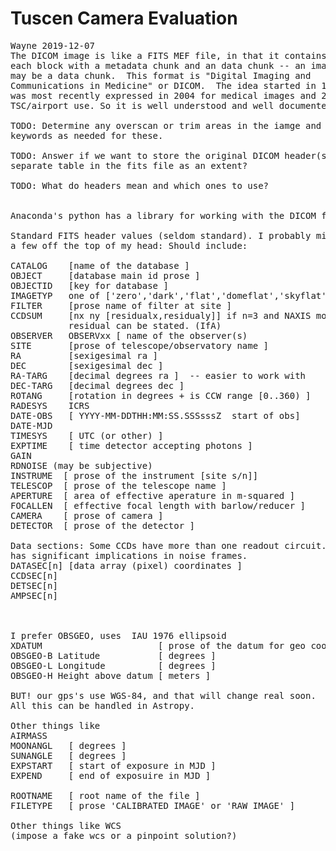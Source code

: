 # Tuscen Camera Evaluation

<pre>
Wayne 2019-12-07
The DICOM image is like a FITS MEF file, in that it contains n blocks,
each block with a metadata chunk and an data chunk -- an image array
may be a data chunk.  This format is "Digital Imaging and
Communications in Medicine" or DICOM.  The idea started in 1983, and
was most recently expressed in 2004 for medical images and 2009 for
TSC/airport use. So it is well understood and well documented.

TODO: Determine any overscan or trim areas in the iamge and add
keywords as needed for these.

TODO: Answer if we want to store the original DICOM header(s) into a
separate table in the fits file as an extent?

TODO: What do headers mean and which ones to use?


Anaconda's python has a library for working with the DICOM files.

Standard FITS header values (seldom standard). I probably missed
a few off the top of my head: Should include:

CATALOG    [name of the database ]
OBJECT     [database main id prose ]
OBJECTID   [key for database ]
IMAGETYP   one of ['zero','dark','flat','domeflat','skyflat','focus' ]
FILTER     [prose name of filter at site ]
CCDSUM     [nx ny [residualx,residualy]] if n=3 and NAXIS mod n has a residual
           residual can be stated. (IfA)
OBSERVER   OBSERVxx [ name of the observer(s)
SITE       [prose of telescope/observatory name ]
RA         [sexigesimal ra ]
DEC        [sexigesimal dec ]
RA-TARG    [decimal degrees ra ]  -- easier to work with
DEC-TARG   [decimal degrees dec ]
ROTANG     [rotation in degrees + is CCW range [0..360) ]
RADESYS    ICRS
DATE-OBS   [ YYYY-MM-DDTHH:MM:SS.SSSsssZ  start of obs]
DATE-MJD
TIMESYS    [ UTC (or other) ]
EXPTIME    [ time detector accepting photons ]
GAIN
RDNOISE (may be subjective)
INSTRUME  [ prose of the instrument [site s/n]]
TELESCOP  [ prose of the telescope name ]
APERTURE  [ area of effective aperature in m-squared ]
FOCALLEN  [ effective focal length with barlow/reducer ]
CAMERA    [ prose of camera ]
DETECTOR  [ prose of the detector ]

Data sections: Some CCDs have more than one readout circuit. This
has significant implications in noise frames.
DATASEC[n] [data array (pixel) coordinates ]
CCDSEC[n]
DETSEC[n]
AMPSEC[n]



I prefer OBSGEO, uses  IAU 1976 ellipsoid
XDATUM                      [ prose of the datum for geo coords ]
OBSGEO-B Latitude           [ degrees ]
OBSGEO-L Longitude          [ degrees ]
OBSGEO-H Height above datum [ meters ]

BUT! our gps's use WGS-84, and that will change real soon.
All this can be handled in Astropy.

Other things like
AIRMASS
MOONANGL   [ degrees ]
SUNANGLE   [ degrees ]
EXPSTART   [ start of exposure in MJD ]
EXPEND     [ end of exposuire in MJD ]

ROOTNAME   [ root name of the file ]
FILETYPE   [ prose 'CALIBRATED IMAGE' or 'RAW IMAGE' ]

Other things like WCS
(impose a fake wcs or a pinpoint solution?)

</pre>
